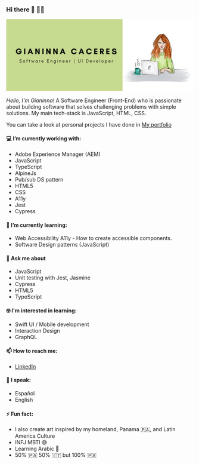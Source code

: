 ### Hi there 👋 :woman_technologist:

<!--
**caceresGianinna/caceresGianinna** is a ✨ _special_ ✨ repository because its `README.md` (this file) appears on your GitHub profile.

Here are some ideas to get you started:

- 🔭 I’m currently working on ...
- 🌱 I’m currently learning ...
- 👯 I’m looking to collaborate on ...
- 🤔 I’m looking for help with ...
- 💬 Ask me about ...
- 📫 How to reach me: ...
- 😄 Pronouns: ...
- ⚡ Fun fact: ...
-->

![Header](https://github.com/caceresGianinna/caceresGianinna/blob/master/header.png)

*Hello, I'm Gianinna!* A Software Engineer (Front-End) who is passionate about building software that solves challenging problems with simple solutions. My main tech-stack is JavaScript, HTML, CSS. 

You can take a look at personal projects I have done in [My portfolio](https://caceresgianinna.github.io/portfolio/)

#### :computer:  I’m currently working with: 
- Adobe Experience Manager (AEM)
- JavaScript
- TypeScript
- AlpineJs
- Pub/sub DS pattern
- HTML5
- CSS
- A11y
- Jest
- Cypress


#### 🌱  I’m currently learning:
- Web Accessibility A11y - How to create accessible components.
- Software Design patterns (JavaScript) 

#### 💬 Ask me about 
- JavaScript
- Unit testing with Jest, Jasmine
- Cypress
- HTML5
- TypeScript


#### :nerd_face: I'm interested in learning:
- Swift UI / Mobile development
- Interaction Design
- GraphQL

#### 📫  How to reach me: 
- [LinkedIn](https://www.linkedin.com/in/gicaceres/)

#### :speech_balloon:  I speak:
- Español
- English

#### ⚡ Fun fact:
- I also create art inspired by my homeland, Panama 🇵🇦, and Latin America Culture 
- INFJ MBTI 😅
- Learning Arabic 🥅
- 50% 🇵🇦 50% 🇮🇹 but 100% 🇵🇦
